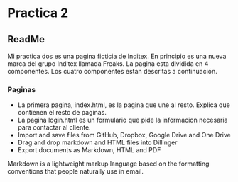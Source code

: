 # Practica 2
## ReadMe

Mi practica dos es una pagina ficticia de Inditex. En principio es una nueva marca del grupo Inditex llamada Freaks. La pagina esta dividida en 4 componentes. Los cuatro componentes estan descritas a continuación.

### Paginas

- La primera pagina, index.html, es la pagina que une al resto. Explica que contienen el resto de paginas.
- La pagina login.html es un formulario que pide la informacion necesaria para contactar al cliente.
- Import and save files from GitHub, Dropbox, Google Drive and One Drive
- Drag and drop markdown and HTML files into Dillinger
- Export documents as Markdown, HTML and PDF

Markdown is a lightweight markup language based on the formatting conventions
that people naturally use in email.
